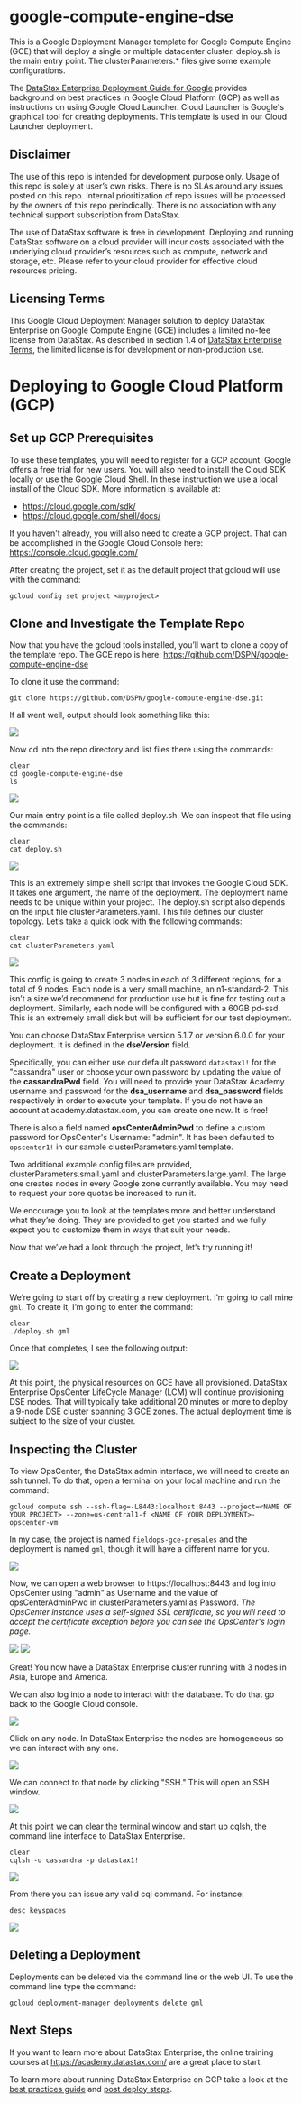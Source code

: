 # google-compute-engine-dse

This is a Google Deployment Manager template for Google Compute Engine (GCE) that will deploy a single or multiple datacenter cluster.  deploy.sh is the main entry point.  The clusterParameters.* files give some example configurations.

The [DataStax Enterprise Deployment Guide for Google](https://github.com/DSPN/google-deployment-guide) provides background on best practices in Google Cloud Platform (GCP) as well as instructions on using Google Cloud Launcher.  Cloud Launcher is Google's graphical tool for creating deployments.  This template is used in our Cloud Launcher deployment.

## Disclaimer
The use of this repo is intended for development purpose only.  Usage of this repo is solely at user’s own risks.  There is no SLAs around any issues posted on this repo.  Internal prioritization of repo issues will be processed by the owners of this repo periodically.  There is no association with any technical support subscription from DataStax.

The use of DataStax software is free in development. Deploying and running DataStax software on a cloud provider will incur costs associated with the underlying cloud provider’s resources such as compute, network and storage, etc.  Please refer to your cloud provider for effective cloud resources pricing.

## Licensing Terms
This Google Cloud Deployment Manager solution to deploy DataStax Enterprise on Google Compute Engine (GCE) includes a limited no-fee license from DataStax. As described in section 1.4 of [DataStax Enterprise Terms](https://www.datastax.com/enterprise-terms), the limited license is for development or non-production use.

# Deploying to Google Cloud Platform (GCP)

## Set up GCP Prerequisites

To use these templates, you will need to register for a GCP account.  Google offers a free trial for new users.  You will also need to install the Cloud SDK locally or use the Google Cloud Shell.  In these instruction we use a local install of the Cloud SDK.  More information is available at:
* https://cloud.google.com/sdk/
* https://cloud.google.com/shell/docs/

If you haven't already, you will also need to create a GCP project.  That can be accomplished in the Google Cloud Console here: https://console.cloud.google.com/ 

After creating the project, set it as the default project that gcloud will use with the command:

    gcloud config set project <myproject>

## Clone and Investigate the Template Repo

Now that you have the gcloud tools installed, you’ll want to clone a copy of the template repo.  The GCE repo is here: https://github.com/DSPN/google-compute-engine-dse

To clone it use the command:

    git clone https://github.com/DSPN/google-compute-engine-dse.git

If all went well, output should look something like this:

![](./img/gitclone.png)

Now cd into the repo directory and list files there using the commands:

    clear
    cd google-compute-engine-dse
    ls

![](./img/ls.png)

Our main entry point is a file called deploy.sh. We can inspect that file using the commands:

    clear
    cat deploy.sh

![](./img/catdeploy.png)

This is an extremely simple shell script that invokes the Google Cloud SDK. It takes one argument, the name of the deployment. The deployment name needs to be unique within your project. The deploy.sh script also depends on the input file clusterParameters.yaml. This file defines our cluster topology. Let’s take a quick look with the following commands:

    clear
    cat clusterParameters.yaml

![](./img/catclusterparameters.png)

This config is going to create 3 nodes in each of 3 different regions, for a total of 9 nodes. Each node is a very small machine, an n1-standard-2. This isn’t a size we’d recommend for production use but is fine for testing out a deployment. Similarly, each node will be configured with a 60GB pd-ssd.  This is an extremely small disk but will be sufficient for our test deployment.

You can choose DataStax Enterprise version 5.1.7 or version 6.0.0 for your deployment. It is defined in the **dseVersion** field.

Specifically, you can either use our default password `datastax1!` for the "cassandra" user or choose your own password by updating the value of the **cassandraPwd** field.  You will need to provide your DataStax Academy username and password for the **dsa_username** and **dsa_password** fields respectively in order to execute your template.  If you do not have an account at academy.datastax.com, you can create one now.  It is free!

There is also a field named **opsCenterAdminPwd** to define a custom password for OpsCenter's Username: "admin".  It has been defaulted to `opscenter1!` in our sample clusterParameters.yaml template.  

Two additional example config files are provided, clusterParameters.small.yaml and clusterParameters.large.yaml. The large one creates nodes in every Google zone currently available. You may need to request your core quotas be increased to run it.

We encourage you to look at the templates more and better understand what they’re doing. They are provided to get you started and we fully expect you to customize them in ways that suit your needs.

Now that we’ve had a look through the project, let’s try running it!

## Create a Deployment

We’re going to start off by creating a new deployment. I’m going to call mine `gml`. To create it, I’m going to enter the command:

    clear
    ./deploy.sh gml

Once that completes, I see the following output:

![](./img/deploy.png)

At this point, the physical resources on GCE have all provisioned. DataStax Enterprise OpsCenter LifeCycle Manager (LCM) will continue provisioning DSE nodes. That will typically take additional 20 minutes or more to deploy a 9-node DSE cluster spanning 3 GCE zones. The actual deployment time is subject to the size of your cluster.

## Inspecting the Cluster

To view OpsCenter, the DataStax admin interface, we will need to create an ssh tunnel.  To do that, open a terminal on your local machine and run the command:

    gcloud compute ssh --ssh-flag=-L8443:localhost:8443 --project=<NAME OF YOUR PROJECT> --zone=us-central1-f <NAME OF YOUR DEPLOYMENT>-opscenter-vm 

In my case, the project is named `fieldops-gce-presales` and the deployment is named `gml`, though it will have a different name for you.

![](./img/tunnel.png)

Now, we can open a web browser to https://localhost:8443 and log into OpsCenter using "admin" as Username and the value of opsCenterAdminPwd in clusterParameters.yaml as Password. *The OpsCenter instance uses a self-signed SSL certificate, so you will need to accept the certificate exception before you can see the OpsCenter's login page.* 

![](./img/pre_opscenter.png)
![](./img/opscenter.png)

Great!  You now have a DataStax Enterprise cluster running with 3 nodes in Asia, Europe and America.

We can also log into a node to interact with the database.  To do that go back to the Google Cloud console.

![](./img/nodes.png)

Click on any node.  In DataStax Enterprise the nodes are homogeneous so we can interact with any one.

![](./img/node.png)

We can connect to that node by clicking "SSH."  This will open an SSH window.

![](./img/terminal.png)

At this point we can clear the terminal window and start up cqlsh, the command line interface to DataStax Enterprise.

    clear
    cqlsh -u cassandra -p datastax1!

![](./img/cqlsh.png)

From there you can issue any valid cql command.  For instance:

    desc keyspaces
    
![](./img/desc.png)
    
## Deleting a Deployment

Deployments can be deleted via the command line or the web UI. To use the command line type the command:

    gcloud deployment-manager deployments delete gml

## Next Steps

If you want to learn more about DataStax Enterprise, the online training courses at https://academy.datastax.com/ are a great place to start.

To learn more about running DataStax Enterprise on GCP take a look at the [best practices guide](bestpractices.md) and [post deploy steps](postdeploy.md).
